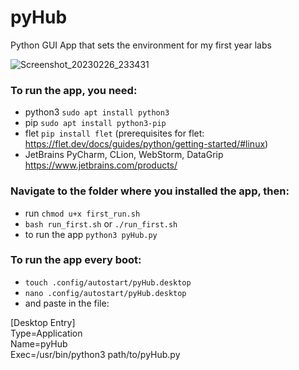 # pyHub
Python GUI App that sets the environment for my first year labs

![Screenshot_20230226_233431](https://user-images.githubusercontent.com/83332450/221438740-c1b11fb1-65a0-4720-ac20-97f9dbf11c6e.png)


### To run the app, you need:
- python3 `sudo apt install python3`
- pip `sudo apt install python3-pip`
- flet `pip install flet` (prerequisites for flet: https://flet.dev/docs/guides/python/getting-started/#linux)
- JetBrains PyCharm, CLion, WebStorm, DataGrip https://www.jetbrains.com/products/

### Navigate to the folder where you installed the app, then:
- run `chmod u+x first_run.sh`
- `bash run_first.sh` or `./run_first.sh`
- to run the app `python3 pyHub.py`

### To run the app every boot:
- `touch .config/autostart/pyHub.desktop`
- `nano .config/autostart/pyHub.desktop`
- and paste in the file:

[Desktop Entry]\
Type=Application\
Name=pyHub\
Exec=/usr/bin/python3 path/to/pyHub.py
